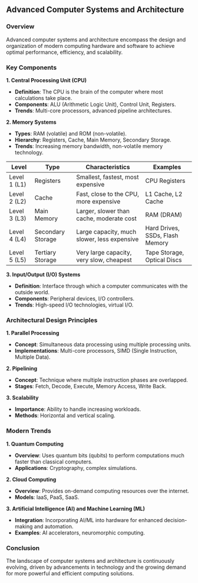 ## Advanced Computer Systems and Architecture

### Overview
Advanced computer systems and architecture encompass the design and organization of modern computing hardware and software to achieve optimal performance, efficiency, and scalability.

### Key Components

**1. Central Processing Unit (CPU)**
   - **Definition**: The CPU is the brain of the computer where most calculations take place.
   - **Components**: ALU (Arithmetic Logic Unit), Control Unit, Registers.
   - **Trends**: Multi-core processors, advanced pipeline architectures.

**2. Memory Systems**
   - **Types**: RAM (volatile) and ROM (non-volatile).
   - **Hierarchy**: Registers, Cache, Main Memory, Secondary Storage.
   - **Trends**: Increasing memory bandwidth, non-volatile memory technology.


| Level           | Type                | Characteristics                      | Examples                          |
|-----------------|---------------------|--------------------------------------|-----------------------------------|
| Level 1 (L1)    | Registers           | Smallest, fastest, most expensive    | CPU Registers                     |
| Level 2 (L2)    | Cache               | Fast, close to the CPU, more expensive | L1 Cache, L2 Cache               |
| Level 3 (L3)    | Main Memory         | Larger, slower than cache, moderate cost | RAM (DRAM)                       |
| Level 4 (L4)    | Secondary Storage   | Large capacity, much slower, less expensive | Hard Drives, SSDs, Flash Memory  |
| Level 5 (L5)    | Tertiary Storage    | Very large capacity, very slow, cheapest | Tape Storage, Optical Discs      |


**3. Input/Output (I/O) Systems**
   - **Definition**: Interface through which a computer communicates with the outside world.
   - **Components**: Peripheral devices, I/O controllers.
   - **Trends**: High-speed I/O technologies, virtual I/O.

### Architectural Design Principles

**1. Parallel Processing**
   - **Concept**: Simultaneous data processing using multiple processing units.
   - **Implementations**: Multi-core processors, SIMD (Single Instruction, Multiple Data).

**2. Pipelining**
   - **Concept**: Technique where multiple instruction phases are overlapped.
   - **Stages**: Fetch, Decode, Execute, Memory Access, Write Back.

**3. Scalability**
   - **Importance**: Ability to handle increasing workloads.
   - **Methods**: Horizontal and vertical scaling.

### Modern Trends

**1. Quantum Computing**
   - **Overview**: Uses quantum bits (qubits) to perform computations much faster than classical computers.
   - **Applications**: Cryptography, complex simulations.

**2. Cloud Computing**
   - **Overview**: Provides on-demand computing resources over the internet.
   - **Models**: IaaS, PaaS, SaaS.

**3. Artificial Intelligence (AI) and Machine Learning (ML)**
   - **Integration**: Incorporating AI/ML into hardware for enhanced decision-making and automation.
   - **Examples**: AI accelerators, neuromorphic computing.

### Conclusion
The landscape of computer systems and architecture is continuously evolving, driven by advancements in technology and the growing demand for more powerful and efficient computing solutions.



